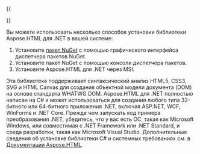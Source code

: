 ﻿---
translation: true
deploy: false
---

{{<section net>}}

Вы можете использовать несколько способов установки библиотеки Aspose.HTML для .NET в вашей системе:

1. Установите <a href="https://www.nuget.org/packages/aspose.html" target="_blank">пакет NuGet</a> с помощью графического интерфейса диспетчера пакетов NuGet.
2. Установите пакет NuGet с помощью консоли диспетчера пакетов.
3. Установите Aspose.HTML для .NET через MSI.</br>



Эта библиотека поддерживает синтаксический анализ HTML5, CSS3, SVG и HTML Canvas для создания объектной модели документа (DOM) на основе стандарта WHATWG DOM. Aspose.HTML для .NET полностью написан на C# и может использоваться для создания любого типа 32-битного или 64-битного приложения .NET, включая ASP.NET, WCF, WinForms и .NET Core. Прежде чем запускать код примера преобразования .NET, убедитесь, что у вас есть ОС, такая как Microsoft Windows, или совместимая с .NET Framework или .NET Standard, и среда разработки, такая как Microsoft Visual Studio. Дополнительные сведения об установке библиотеки C# и системных требованиях см. в [Документации Aspose.HTML](https://docs.aspose.com/html/net/getting-started/).